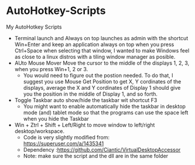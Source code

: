 # AutoHotkey-Scripts
My AutoHotkey Scripts

* Terminal launch and Always on top launches as admin with the shortcut Win+Enter and keep an application always on top when you press Ctrl+Space when selecting that window, I wanted to make Windows feel as close to a linux distros with a tiling window manager as posible.
* AUto Mouse Mover Move the cursor to the middle of the displays 1, 2, 3, when you press Win+1, 2 or 3.
  * You would need to figure out the postion needed. To do that, I suggest you use Mouse Get Position to get X, Y cordinates of the displays, average the X and Y cordinates of Display 1 should give you the position in the middle of Display 1, and so forth.
* Toggle Taskbar auto show/hide the taskbar wit shortcut F3
  *  You might want to enable automatically hide the taskbar in desktop mode (and) tablet mode so that the programs can use the space left when you hide the Taskbar
* Win + Ztrl + Shift + Left/Right to move window to left/right desktop/workspace. 
  *  Code is very slightly modified from: https://superuser.com/a/1435341
  *  Dependency :https://github.com/Ciantic/VirtualDesktopAccessor
  *  Note: make sure the script and the dll are in the same folder
